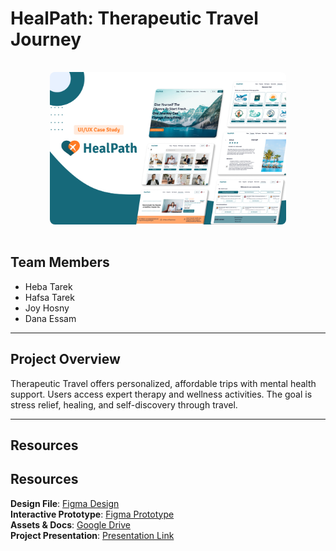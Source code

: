 # HealPath: Therapeutic Travel Journey

<div align="center">
  <img src="Home.png" alt="Cover" width="75%" style="border-radius: 8px; margin: 1rem 0;">
</div>

## Team Members  
- Heba Tarek  
- Hafsa Tarek  
- Joy Hosny  
- Dana Essam  

---

## Project Overview  
Therapeutic Travel offers personalized, affordable trips with mental health support. Users access expert therapy and wellness activities. The goal is stress relief, healing, and self-discovery through travel.

---

## Resources  
## Resources  
**Design File**: [Figma Design](https://www.figma.com/design/YUg1cbPdRl8MmuaiDW8nK1/Medical-Travel-web?node-id=1164-13590&t=YnFK7ZSKMmQeLgj3-1)  
**Interactive Prototype**: [Figma Prototype](https://www.figma.com/proto/YUg1cbPdRl8MmuaiDW8nK1/Medical-Travel-web?page-id=0%3A1&node-id=347-1785&viewport=598%2C46%2C0.03&t=U4q7UPzygxDWBFZf-1&scaling=scale-down&content-scaling=fixed&starting-point-node-id=440%3A7015&show-proto-sidebar=1)  
**Assets & Docs**: [Google Drive](https://drive.google.com/drive/folders/1Gex7IGjkF2aOtqb0NWhVhIuY2k8T8l1j)  
**Project Presentation**: [Presentation Link](https://www.figma.com/design/ZK7V1N3oiSbo6QH023xhlc/HealPath-DEPI-Presentation?node-id=0-1&t=JhzfeovE3QoNtFLb-1)

